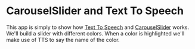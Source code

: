 # CarouselSlider and Text To Speech

This app is simply to show how [Text To Speech](https://pub.dev/packages/flutter_tts) and [CarouselSlider](https://pub.dev/packages/carousel_slider) works. We'll build a slider with different colors. When a color is highlighted we'll make use of TTS to say the name of the color.